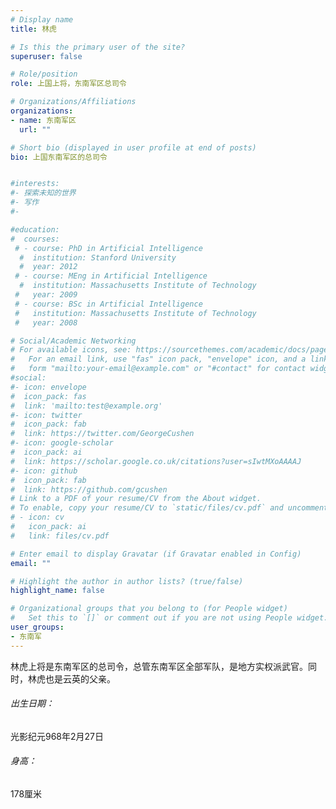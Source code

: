 ```yaml
---
# Display name
title: 林虎

# Is this the primary user of the site?
superuser: false

# Role/position
role: 上国上将，东南军区总司令

# Organizations/Affiliations
organizations:
- name: 东南军区
  url: ""

# Short bio (displayed in user profile at end of posts)
bio: 上国东南军区的总司令


#interests:
#- 探索未知的世界
#- 写作
#- 

#education:
#  courses:
 # - course: PhD in Artificial Intelligence
  #  institution: Stanford University
  #  year: 2012
 # - course: MEng in Artificial Intelligence
  #  institution: Massachusetts Institute of Technology
 #   year: 2009
 # - course: BSc in Artificial Intelligence
 #   institution: Massachusetts Institute of Technology
 #   year: 2008

# Social/Academic Networking
# For available icons, see: https://sourcethemes.com/academic/docs/page-builder/#icons
#   For an email link, use "fas" icon pack, "envelope" icon, and a link in the
#   form "mailto:your-email@example.com" or "#contact" for contact widget.
#social:
#- icon: envelope
#  icon_pack: fas
#  link: 'mailto:test@example.org'
#- icon: twitter
#  icon_pack: fab
#  link: https://twitter.com/GeorgeCushen
#- icon: google-scholar
#  icon_pack: ai
#  link: https://scholar.google.co.uk/citations?user=sIwtMXoAAAAJ
#- icon: github
#  icon_pack: fab
#  link: https://github.com/gcushen
# Link to a PDF of your resume/CV from the About widget.
# To enable, copy your resume/CV to `static/files/cv.pdf` and uncomment the lines below.
# - icon: cv
#   icon_pack: ai
#   link: files/cv.pdf

# Enter email to display Gravatar (if Gravatar enabled in Config)
email: ""

# Highlight the author in author lists? (true/false)
highlight_name: false

# Organizational groups that you belong to (for People widget)
#   Set this to `[]` or comment out if you are not using People widget.
user_groups:
- 东南军
---
```


林虎上将是东南军区的总司令，总管东南军区全部军队，是地方实权派武官。同时，林虎也是云英的父亲。

###### 出生日期：

光影纪元968年2月27日

###### 身高：

178厘米
